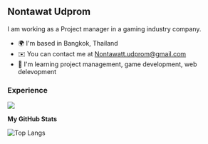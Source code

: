 Nontawat Udprom
---------------

I am working as a Project manager in a gaming industry company. 

* 🌍  I'm based in Bangkok, Thailand
* ✉️  You can contact me at [Nontawatt.udprom@gmail.com](mailto:Nontawatt.udprom@gmail.com)
* 🧠  I'm learning project management, game development, web delevopment

### Experience
<p align="left">
  <a href="https://skillicons.dev">
    <img src="https://skillicons.dev/icons?i=cs,cpp,py,html,css,js,react,godot,unity,git,notion,figma,firebase" />
  </a>
</p>


<b>My GitHub Stats</b>

![Top Langs](https://github-readme-stats.vercel.app/api/top-langs/?username=anuraghazra&layout=compact)
